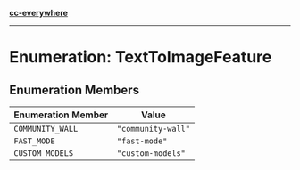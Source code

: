 [**cc-everywhere**](../../../../../../index.md)

***

# Enumeration: TextToImageFeature

## Enumeration Members

| Enumeration Member | Value |
| ------ | ------ |
| `COMMUNITY_WALL` | `"community-wall"` |
| `FAST_MODE` | `"fast-mode"` |
| `CUSTOM_MODELS` | `"custom-models"` |
